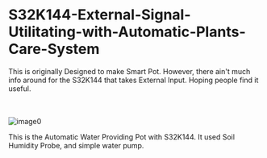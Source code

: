 # S32K144-External-Signal-Utilitating-with-Automatic-Plants-Care-System

This is originally Designed to make Smart Pot. However, there ain't much info around for the S32K144 that takes External Input. Hoping people find it useful.

<br/><br/>
![image0](https://user-images.githubusercontent.com/45006278/125570424-76bbf171-2f50-438d-924c-6dcefdd9cb31.jpeg)

This is the Automatic Water Providing Pot with S32K144. It used Soil Humidity Probe, and simple water pump. 

